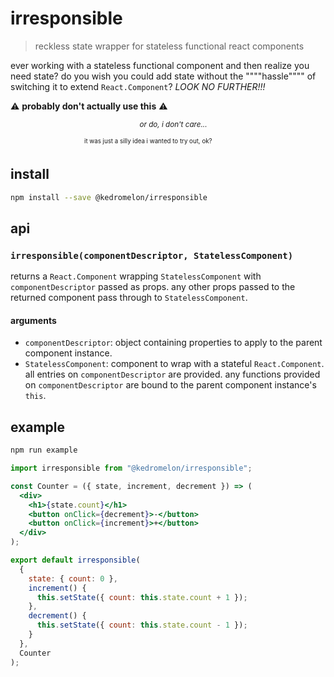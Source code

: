 # irresponsible
> reckless state wrapper for stateless functional react components

ever working with a stateless functional component and then realize you need state? do you wish you could add state without the """"hassle"""" of switching it to extend `React.Component`? _LOOK NO FURTHER!!!_

⚠️ **probably don't actually use this** ⚠️ 

<sup>&nbsp;&nbsp;&nbsp;&nbsp;&nbsp;&nbsp;&nbsp;&nbsp;&nbsp;&nbsp;&nbsp;&nbsp;&nbsp;&nbsp;&nbsp;&nbsp;&nbsp;&nbsp;&nbsp;&nbsp;&nbsp;&nbsp;&nbsp;&nbsp;&nbsp;&nbsp;&nbsp;&nbsp;&nbsp;&nbsp;&nbsp;&nbsp;&nbsp;&nbsp;&nbsp;&nbsp;&nbsp;&nbsp;&nbsp;&nbsp;&nbsp;&nbsp;&nbsp;&nbsp;&nbsp;&nbsp;&nbsp;&nbsp;&nbsp;&nbsp;&nbsp;&nbsp;&nbsp;&nbsp;&nbsp;&nbsp;&nbsp;&nbsp;&nbsp;&nbsp;&nbsp;&nbsp;&nbsp;<i>or do, i don't care...</i></sup>

<sub>&nbsp;&nbsp;&nbsp;&nbsp;&nbsp;&nbsp;&nbsp;&nbsp;&nbsp;&nbsp;&nbsp;&nbsp;&nbsp;&nbsp;&nbsp;&nbsp;&nbsp;&nbsp;&nbsp;&nbsp;&nbsp;&nbsp;&nbsp;&nbsp;&nbsp;&nbsp;&nbsp;&nbsp;&nbsp;&nbsp;&nbsp;&nbsp;&nbsp;&nbsp;&nbsp;&nbsp;<sup>it was just a silly idea i wanted to try out, ok?</sup></sub>

## install
```sh
npm install --save @kedromelon/irresponsible
```

## api

### `irresponsible(componentDescriptor, StatelessComponent)`
returns a `React.Component` wrapping `StatelessComponent` with `componentDescriptor` passed as props. any other props passed to the returned component pass through to `StatelessComponent`.
#### arguments
- `componentDescriptor`: object containing properties to apply to the parent component instance.
- `StatelessComponent`: component to wrap with a stateful `React.Component`. all entries on `componentDescriptor` are provided. any functions provided on `componentDescriptor` are bound to the parent component instance's `this`.

## example
```sh
npm run example
```

```jsx
import irresponsible from "@kedromelon/irresponsible";

const Counter = ({ state, increment, decrement }) => (
  <div>
    <h1>{state.count}</h1>
    <button onClick={decrement}>-</button>
    <button onClick={increment}>+</button>
  </div>
);

export default irresponsible(
  {
    state: { count: 0 },
    increment() {
      this.setState({ count: this.state.count + 1 });
    },
    decrement() {
      this.setState({ count: this.state.count - 1 });
    }
  },
  Counter
);
```


